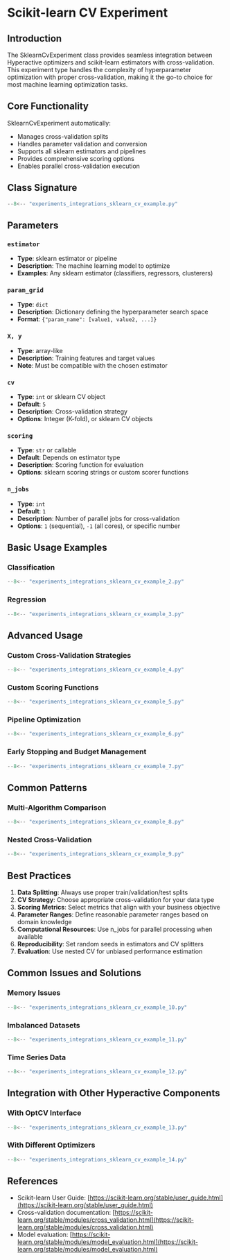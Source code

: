 # Scikit-learn CV Experiment

## Introduction

The SklearnCvExperiment class provides seamless integration between Hyperactive optimizers and scikit-learn estimators with cross-validation. This experiment type handles the complexity of hyperparameter optimization with proper cross-validation, making it the go-to choice for most machine learning optimization tasks.

## Core Functionality

SklearnCvExperiment automatically:
- Manages cross-validation splits
- Handles parameter validation and conversion
- Supports all sklearn estimators and pipelines
- Provides comprehensive scoring options
- Enables parallel cross-validation execution

## Class Signature

```python
--8<-- "experiments_integrations_sklearn_cv_example.py"
```

## Parameters

### `estimator`
- **Type**: sklearn estimator or pipeline
- **Description**: The machine learning model to optimize
- **Examples**: Any sklearn estimator (classifiers, regressors, clusterers)

### `param_grid`
- **Type**: `dict`
- **Description**: Dictionary defining the hyperparameter search space
- **Format**: `{"param_name": [value1, value2, ...]}`

### `X, y`
- **Type**: array-like
- **Description**: Training features and target values
- **Note**: Must be compatible with the chosen estimator

### `cv`
- **Type**: `int` or sklearn CV object
- **Default**: `5`
- **Description**: Cross-validation strategy
- **Options**: Integer (K-fold), or sklearn CV objects

### `scoring`
- **Type**: `str` or callable
- **Default**: Depends on estimator type
- **Description**: Scoring function for evaluation
- **Options**: sklearn scoring strings or custom scorer functions

### `n_jobs`
- **Type**: `int`
- **Default**: `1`
- **Description**: Number of parallel jobs for cross-validation
- **Options**: `1` (sequential), `-1` (all cores), or specific number

## Basic Usage Examples

### Classification

```python
--8<-- "experiments_integrations_sklearn_cv_example_2.py"
```

### Regression

```python
--8<-- "experiments_integrations_sklearn_cv_example_3.py"
```

## Advanced Usage

### Custom Cross-Validation Strategies

```python
--8<-- "experiments_integrations_sklearn_cv_example_4.py"
```

### Custom Scoring Functions

```python
--8<-- "experiments_integrations_sklearn_cv_example_5.py"
```

### Pipeline Optimization

```python
--8<-- "experiments_integrations_sklearn_cv_example_6.py"
```

### Early Stopping and Budget Management

```python
--8<-- "experiments_integrations_sklearn_cv_example_7.py"
```

## Common Patterns

### Multi-Algorithm Comparison

```python
--8<-- "experiments_integrations_sklearn_cv_example_8.py"
```

### Nested Cross-Validation

```python
--8<-- "experiments_integrations_sklearn_cv_example_9.py"
```

## Best Practices

1. **Data Splitting**: Always use proper train/validation/test splits
2. **CV Strategy**: Choose appropriate cross-validation for your data type
3. **Scoring Metrics**: Select metrics that align with your business objective
4. **Parameter Ranges**: Define reasonable parameter ranges based on domain knowledge
5. **Computational Resources**: Use n_jobs for parallel processing when available
6. **Reproducibility**: Set random seeds in estimators and CV splitters
7. **Evaluation**: Use nested CV for unbiased performance estimation

## Common Issues and Solutions

### Memory Issues
```python
--8<-- "experiments_integrations_sklearn_cv_example_10.py"
```

### Imbalanced Datasets
```python
--8<-- "experiments_integrations_sklearn_cv_example_11.py"
```

### Time Series Data
```python
--8<-- "experiments_integrations_sklearn_cv_example_12.py"
```

## Integration with Other Hyperactive Components

### With OptCV Interface
```python
--8<-- "experiments_integrations_sklearn_cv_example_13.py"
```

### With Different Optimizers
```python
--8<-- "experiments_integrations_sklearn_cv_example_14.py"
```

## References

- Scikit-learn User Guide: [https://scikit-learn.org/stable/user_guide.html](https://scikit-learn.org/stable/user_guide.html)
- Cross-validation documentation: [https://scikit-learn.org/stable/modules/cross_validation.html](https://scikit-learn.org/stable/modules/cross_validation.html)
- Model evaluation: [https://scikit-learn.org/stable/modules/model_evaluation.html](https://scikit-learn.org/stable/modules/model_evaluation.html)